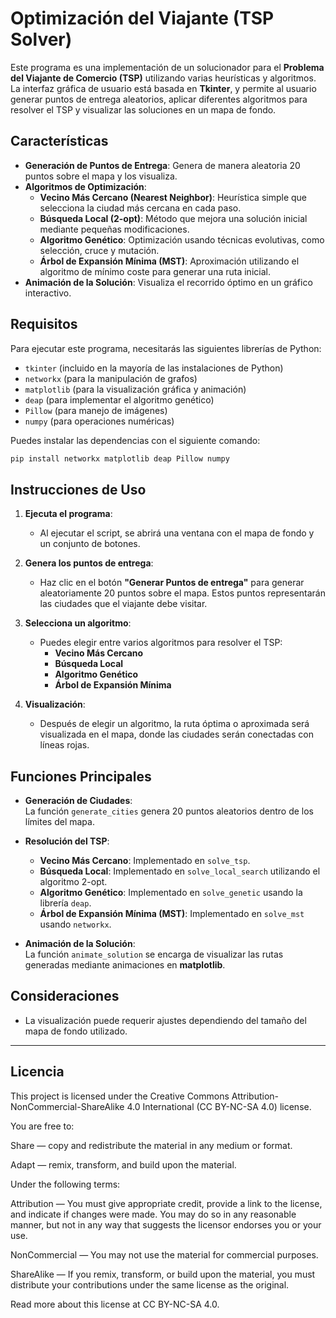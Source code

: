 # Optimización del Viajante (TSP Solver)

Este programa es una implementación de un solucionador para el **Problema del Viajante de Comercio (TSP)** utilizando varias heurísticas y algoritmos. La interfaz gráfica de usuario está basada en **Tkinter**, y permite al usuario generar puntos de entrega aleatorios, aplicar diferentes algoritmos para resolver el TSP y visualizar las soluciones en un mapa de fondo.

## Características

- **Generación de Puntos de Entrega**: Genera de manera aleatoria 20 puntos sobre el mapa y los visualiza.
- **Algoritmos de Optimización**:
  - **Vecino Más Cercano (Nearest Neighbor)**: Heurística simple que selecciona la ciudad más cercana en cada paso.
  - **Búsqueda Local (2-opt)**: Método que mejora una solución inicial mediante pequeñas modificaciones.
  - **Algoritmo Genético**: Optimización usando técnicas evolutivas, como selección, cruce y mutación.
  - **Árbol de Expansión Mínima (MST)**: Aproximación utilizando el algoritmo de mínimo coste para generar una ruta inicial.
- **Animación de la Solución**: Visualiza el recorrido óptimo en un gráfico interactivo.

## Requisitos

Para ejecutar este programa, necesitarás las siguientes librerías de Python:

- `tkinter` (incluido en la mayoría de las instalaciones de Python)
- `networkx` (para la manipulación de grafos)
- `matplotlib` (para la visualización gráfica y animación)
- `deap` (para implementar el algoritmo genético)
- `Pillow` (para manejo de imágenes)
- `numpy` (para operaciones numéricas)

Puedes instalar las dependencias con el siguiente comando:

```bash
pip install networkx matplotlib deap Pillow numpy
```

## Instrucciones de Uso

1. **Ejecuta el programa**:
   - Al ejecutar el script, se abrirá una ventana con el mapa de fondo y un conjunto de botones.
  
2. **Genera los puntos de entrega**:
   - Haz clic en el botón **"Generar Puntos de entrega"** para generar aleatoriamente 20 puntos sobre el mapa. Estos puntos representarán las ciudades que el viajante debe visitar.

3. **Selecciona un algoritmo**:
   - Puedes elegir entre varios algoritmos para resolver el TSP:
     - **Vecino Más Cercano**
     - **Búsqueda Local**
     - **Algoritmo Genético**
     - **Árbol de Expansión Mínima**

4. **Visualización**:
   - Después de elegir un algoritmo, la ruta óptima o aproximada será visualizada en el mapa, donde las ciudades serán conectadas con líneas rojas.

## Funciones Principales

- **Generación de Ciudades**:  
  La función `generate_cities` genera 20 puntos aleatorios dentro de los límites del mapa.
  
- **Resolución del TSP**:
  - **Vecino Más Cercano**: Implementado en `solve_tsp`.
  - **Búsqueda Local**: Implementado en `solve_local_search` utilizando el algoritmo 2-opt.
  - **Algoritmo Genético**: Implementado en `solve_genetic` usando la librería `deap`.
  - **Árbol de Expansión Mínima (MST)**: Implementado en `solve_mst` usando `networkx`.

- **Animación de la Solución**:  
  La función `animate_solution` se encarga de visualizar las rutas generadas mediante animaciones en **matplotlib**.

## Consideraciones

- La visualización puede requerir ajustes dependiendo del tamaño del mapa de fondo utilizado.

---

## Licencia

This project is licensed under the Creative Commons Attribution-NonCommercial-ShareAlike 4.0 International (CC BY-NC-SA 4.0) license.

You are free to:

Share — copy and redistribute the material in any medium or format.

Adapt — remix, transform, and build upon the material.

Under the following terms:

Attribution — You must give appropriate credit, provide a link to the license, and indicate if changes were made. You may do so in any reasonable manner, but not in any way that suggests the licensor endorses you or your use.

NonCommercial — You may not use the material for commercial purposes.

ShareAlike — If you remix, transform, or build upon the material, you must distribute your contributions under the same license as the original.

Read more about this license at CC BY-NC-SA 4.0.

